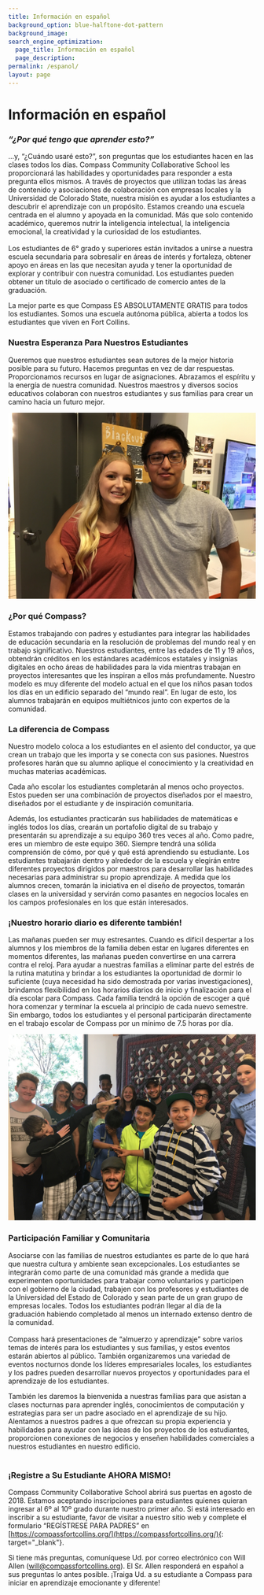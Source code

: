 ```yaml
---
title: Información en español
background_option: blue-halftone-dot-pattern
background_image:
search_engine_optimization:
  page_title: Información en español
  page_description:
permalink: /espanol/
layout: page
---
```


# Informaci&oacute;n en espa&ntilde;ol

### *“&iquest;Por qu&eacute; tengo que aprender esto?”*

…y, “&iquest;Cu&aacute;ndo usar&eacute; esto?”, son preguntas que los estudiantes hacen en las clases todos los d&iacute;as. Compass Community Collaborative School les proporcionar&aacute; las habilidades y oportunidades para responder a esta pregunta ellos mismos. A trav&eacute;s de proyectos que utilizan todas las &aacute;reas de contenido y asociaciones de colaboraci&oacute;n con empresas locales y la Universidad de Colorado State, nuestra misi&oacute;n es ayudar a los estudiantes a descubrir el aprendizaje con un prop&oacute;sito. Estamos creando una escuela centrada en el alumno y apoyada en la comunidad. M&aacute;s que solo contenido acad&eacute;mico, queremos nutrir la inteligencia intelectual, la inteligencia emocional, la creatividad y la curiosidad de los estudiantes.<br><br>Los estudiantes de 6&deg; grado y superiores est&aacute;n invitados a unirse a nuestra escuela secundaria para sobresalir en &aacute;reas de inter&eacute;s y fortaleza, obtener apoyo en &aacute;reas en las que necesitan ayuda y tener la oportunidad de explorar y contribuir con nuestra comunidad. Los estudiantes pueden obtener un t&iacute;tulo de asociado o certificado de comercio antes de la graduaci&oacute;n.

La mejor parte es que Compass ES ABSOLUTAMENTE GRATIS para todos los estudiantes. Somos una escuela aut&oacute;noma p&uacute;blica, abierta a todos los estudiantes que viven en Fort Collins.

### Nuestra Esperanza Para Nuestros Estudiantes

Queremos que nuestros estudiantes sean autores de la mejor historia posible para su futuro. Hacemos preguntas en vez de dar respuestas. Proporcionamos recursos en lugar de asignaciones. Abrazamos el esp&iacute;ritu y la energ&iacute;a de nuestra comunidad. Nuestros maestros y diversos socios educativos colaboran con nuestros estudiantes y sus familias para crear un camino hacia un futuro mejor.

![](/assets/images/versions/img-2867---x----4032-3024x---.jpg)

### **&iquest;Por qu&eacute; Compass?**

Estamos trabajando con padres y estudiantes para integrar las habilidades de educaci&oacute;n secundaria en la resoluci&oacute;n de problemas del mundo real y en trabajo significativo. Nuestros estudiantes, entre las edades de 11 y 19 a&ntilde;os, obtendr&aacute;n cr&eacute;ditos en los est&aacute;ndares acad&eacute;micos estatales y insignias digitales en ocho &aacute;reas de habilidades para la vida mientras trabajan en proyectos interesantes que les inspiran a ellos m&aacute;s profundamente. Nuestro modelo es muy diferente del modelo actual en el que los ni&ntilde;os pasan todos los d&iacute;as en un edificio separado del “mundo real”. En lugar de esto, los alumnos trabajar&aacute;n en equipos multi&eacute;tnicos junto con expertos de la comunidad.

### **La diferencia de Compass**

Nuestro modelo coloca a los estudiantes en el asiento del conductor, ya que crean un trabajo que les importa y se conecta con sus pasiones. Nuestros profesores har&aacute;n que su alumno aplique el conocimiento y la creatividad en muchas materias acad&eacute;micas.

Cada a&ntilde;o escolar los estudiantes completar&aacute;n al menos ocho proyectos. Estos pueden ser una combinaci&oacute;n de proyectos dise&ntilde;ados por el maestro, dise&ntilde;ados por el estudiante y de inspiraci&oacute;n comunitaria.

Adem&aacute;s, los estudiantes practicar&aacute;n sus habilidades de matem&aacute;ticas e ingl&eacute;s todos los d&iacute;as, crear&aacute;n un portafolio digital de su trabajo y presentar&aacute;n su aprendizaje a su equipo 360 tres veces al a&ntilde;o. Como padre, eres un miembro de este equipo 360. Siempre tendr&aacute; una s&oacute;lida comprensi&oacute;n de c&oacute;mo, por qu&eacute; y qu&eacute; est&aacute; aprendiendo su estudiante. Los estudiantes trabajar&aacute;n dentro y alrededor de la escuela y elegir&aacute;n entre diferentes proyectos dirigidos por maestros para desarrollar las habilidades necesarias para administrar su propio aprendizaje. A medida que los alumnos crecen, tomar&aacute;n la iniciativa en el dise&ntilde;o de proyectos, tomar&aacute;n clases en la universidad y servir&aacute;n como pasantes en negocios locales en los campos profesionales en los que est&aacute;n interesados.

### **&iexcl;Nuestro horario diario es diferente tambi&eacute;n\!**

Las ma&ntilde;anas pueden ser muy estresantes. Cuando es dif&iacute;cil despertar a los alumnos y los miembros de la familia deben estar en lugares diferentes en momentos diferentes, las ma&ntilde;anas pueden convertirse en una carrera contra el reloj. Para ayudar a nuestras familias a eliminar parte del estr&eacute;s de la rutina matutina y brindar a los estudiantes la oportunidad de dormir lo suficiente (cuya necesidad ha sido demostrada por varias investigaciones), brindamos flexibilidad en los horarios diarios de inicio y finalizaci&oacute;n para el d&iacute;a escolar para Compass. Cada familia tendr&aacute; la opci&oacute;n de escoger a qu&eacute; hora comenzar y terminar la escuela al principio de cada nuevo semestre. Sin embargo, todos los estudiantes y el personal participar&aacute;n directamente en el trabajo escolar de Compass por un m&iacute;nimo de 7.5 horas por d&iacute;a.

![](/assets/images/versions/img-2727---x----4032-3024x---.jpg)

### **Participaci&oacute;n Familiar y Comunitaria**

Asociarse con las familias de nuestros estudiantes es parte de lo que har&aacute; que nuestra cultura y ambiente sean excepcionales. Los estudiantes se integrar&aacute;n como parte de una comunidad m&aacute;s grande a medida que experimenten oportunidades para trabajar como voluntarios y participen con el gobierno de la ciudad, trabajen con los profesores y estudiantes de la Universidad del Estado de Colorado y sean parte de un gran grupo de empresas locales. Todos los estudiantes podr&aacute;n llegar al d&iacute;a de la graduaci&oacute;n habiendo completado al menos un internado extenso dentro de la comunidad.<br><br>Compass har&aacute; presentaciones de “almuerzo y aprendizaje” sobre varios temas de inter&eacute;s para los estudiantes y sus familias, y estos eventos estar&aacute;n abiertos al p&uacute;blico. Tambi&eacute;n organizaremos una variedad de eventos nocturnos donde los l&iacute;deres empresariales locales, los estudiantes y los padres pueden desarrollar nuevos proyectos y oportunidades para el aprendizaje de los estudiantes.

Tambi&eacute;n les daremos la bienvenida a nuestras familias para que asistan a clases nocturnas para aprender ingl&eacute;s, conocimientos de computaci&oacute;n y estrategias para ser un padre asociado en el aprendizaje de su hijo. Alentamos a nuestros padres a que ofrezcan su propia experiencia y habilidades para ayudar con las ideas de los proyectos de los estudiantes, proporcionen conexiones de negocios y ense&ntilde;en habilidades comerciales a nuestros estudiantes en nuestro edificio.<br>&nbsp;

### &iexcl;Registre a Su Estudiante AHORA MISMO\!

Compass Community Collaborative School abrir&aacute; sus puertas en agosto de 2018. Estamos aceptando inscripciones para estudiantes quienes quieran ingresar al 6&ordm; al 10&ordm; grado durante nuestro primer a&ntilde;o. Si est&aacute; interesado en inscribir a su estudiante, favor de visitar a nuestro sitio web y complete el formulario “REG&Iacute;STRESE PARA PADRES” en [https://compassfortcollins.org/](https://compassfortcollins.org/){: target="_blank"}.

Si tiene m&aacute;s preguntas, comun&iacute;quese Ud. por correo electr&oacute;nico con Will Allen (will@compassfortcollins.org). El Sr. Allen responder&aacute; en espa&ntilde;ol a sus preguntas lo antes posible. &iexcl;Traiga Ud. a su estudiante a Compass para iniciar en aprendizaje emocionante y diferente\!